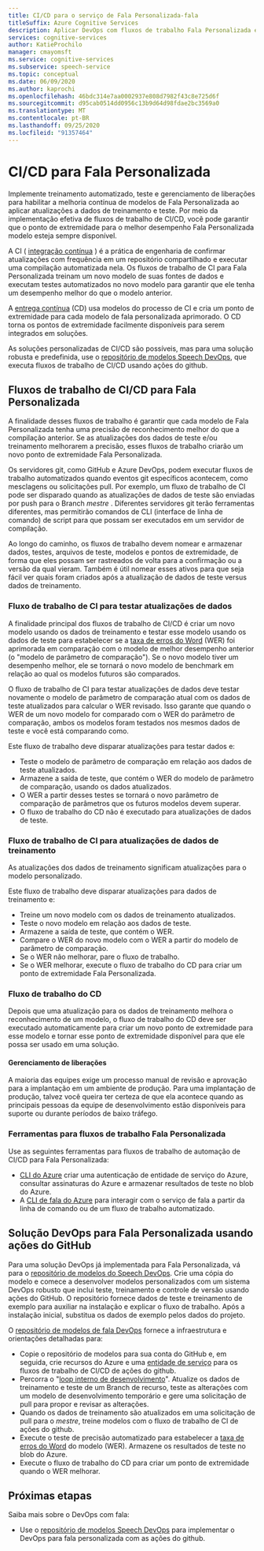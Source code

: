```yaml
---
title: CI/CD para o serviço de Fala Personalizada-fala
titleSuffix: Azure Cognitive Services
description: Aplicar DevOps com fluxos de trabalho Fala Personalizada e CI/CD. Implemente uma solução DevOps existente para seu próprio projeto.
services: cognitive-services
author: KatieProchilo
manager: cmayomsft
ms.service: cognitive-services
ms.subservice: speech-service
ms.topic: conceptual
ms.date: 06/09/2020
ms.author: kaprochi
ms.openlocfilehash: 46bdc314e7aa0002937e808d7982f43c8e725d6f
ms.sourcegitcommit: d95cab0514dd0956c13b9d64d98fdae2bc3569a0
ms.translationtype: MT
ms.contentlocale: pt-BR
ms.lasthandoff: 09/25/2020
ms.locfileid: "91357464"
---
```

# <a name="cicd-for-custom-speech"></a>CI/CD para Fala Personalizada

Implemente treinamento automatizado, teste e gerenciamento de liberações para habilitar a melhoria contínua de modelos de Fala Personalizada ao aplicar atualizações a dados de treinamento e teste. Por meio da implementação efetiva de fluxos de trabalho de CI/CD, você pode garantir que o ponto de extremidade para o melhor desempenho Fala Personalizada modelo esteja sempre disponível.

A CI ( [integração contínua](https://docs.microsoft.com/azure/devops/learn/what-is-continuous-integration) ) é a prática de engenharia de confirmar atualizações com frequência em um repositório compartilhado e executar uma compilação automatizada nela. Os fluxos de trabalho de CI para Fala Personalizada treinam um novo modelo de suas fontes de dados e executam testes automatizados no novo modelo para garantir que ele tenha um desempenho melhor do que o modelo anterior.

A [entrega contínua](https://docs.microsoft.com/azure/devops/learn/what-is-continuous-delivery) (CD) usa modelos do processo de CI e cria um ponto de extremidade para cada modelo de fala personalizada aprimorado. O CD torna os pontos de extremidade facilmente disponíveis para serem integrados em soluções.

As soluções personalizadas de CI/CD são possíveis, mas para uma solução robusta e predefinida, use o [repositório de modelos Speech DevOps](https://github.com/Azure-Samples/Speech-Service-DevOps-Template), que executa fluxos de trabalho de CI/CD usando ações do github.

## <a name="cicd-workflows-for-custom-speech"></a>Fluxos de trabalho de CI/CD para Fala Personalizada

A finalidade desses fluxos de trabalho é garantir que cada modelo de Fala Personalizada tenha uma precisão de reconhecimento melhor do que a compilação anterior. Se as atualizações dos dados de teste e/ou treinamento melhorarem a precisão, esses fluxos de trabalho criarão um novo ponto de extremidade Fala Personalizada.

Os servidores git, como GitHub e Azure DevOps, podem executar fluxos de trabalho automatizados quando eventos git específicos acontecem, como mesclagens ou solicitações pull. Por exemplo, um fluxo de trabalho de CI pode ser disparado quando as atualizações de dados de teste são enviadas por push para o Branch *mestre* . Diferentes servidores git terão ferramentas diferentes, mas permitirão comandos de CLI (interface de linha de comando) de script para que possam ser executados em um servidor de compilação.

Ao longo do caminho, os fluxos de trabalho devem nomear e armazenar dados, testes, arquivos de teste, modelos e pontos de extremidade, de forma que eles possam ser rastreados de volta para a confirmação ou a versão da qual vieram. Também é útil nomear esses ativos para que seja fácil ver quais foram criados após a atualização de dados de teste versus dados de treinamento.

### <a name="ci-workflow-for-testing-data-updates"></a>Fluxo de trabalho de CI para testar atualizações de dados

A finalidade principal dos fluxos de trabalho de CI/CD é criar um novo modelo usando os dados de treinamento e testar esse modelo usando os dados de teste para estabelecer se a [taxa de erros do Word](how-to-custom-speech-evaluate-data.md#what-is-word-error-rate-wer) (WER) foi aprimorada em comparação com o modelo de melhor desempenho anterior (o "modelo de parâmetro de comparação"). Se o novo modelo tiver um desempenho melhor, ele se tornará o novo modelo de benchmark em relação ao qual os modelos futuros são comparados.

O fluxo de trabalho de CI para testar atualizações de dados deve testar novamente o modelo de parâmetro de comparação atual com os dados de teste atualizados para calcular o WER revisado. Isso garante que quando o WER de um novo modelo for comparado com o WER do parâmetro de comparação, ambos os modelos foram testados nos mesmos dados de teste e você está comparando como.

Este fluxo de trabalho deve disparar atualizações para testar dados e:

- Teste o modelo de parâmetro de comparação em relação aos dados de teste atualizados.
- Armazene a saída de teste, que contém o WER do modelo de parâmetro de comparação, usando os dados atualizados.
- O WER a partir desses testes se tornará o novo parâmetro de comparação de parâmetros que os futuros modelos devem superar.
- O fluxo de trabalho do CD não é executado para atualizações de dados de teste.

### <a name="ci-workflow-for-training-data-updates"></a>Fluxo de trabalho de CI para atualizações de dados de treinamento

As atualizações dos dados de treinamento significam atualizações para o modelo personalizado.

Este fluxo de trabalho deve disparar atualizações para dados de treinamento e:

- Treine um novo modelo com os dados de treinamento atualizados.
- Teste o novo modelo em relação aos dados de teste.
- Armazene a saída de teste, que contém o WER.
- Compare o WER do novo modelo com o WER a partir do modelo de parâmetro de comparação.
- Se o WER não melhorar, pare o fluxo de trabalho.
- Se o WER melhorar, execute o fluxo de trabalho do CD para criar um ponto de extremidade Fala Personalizada.

### <a name="cd-workflow"></a>Fluxo de trabalho do CD

Depois que uma atualização para os dados de treinamento melhora o reconhecimento de um modelo, o fluxo de trabalho do CD deve ser executado automaticamente para criar um novo ponto de extremidade para esse modelo e tornar esse ponto de extremidade disponível para que ele possa ser usado em uma solução.

#### <a name="release-management"></a>Gerenciamento de liberações

A maioria das equipes exige um processo manual de revisão e aprovação para a implantação em um ambiente de produção. Para uma implantação de produção, talvez você queira ter certeza de que ela acontece quando as principais pessoas da equipe de desenvolvimento estão disponíveis para suporte ou durante períodos de baixo tráfego.

### <a name="tools-for-custom-speech-workflows"></a>Ferramentas para fluxos de trabalho Fala Personalizada

Use as seguintes ferramentas para fluxos de trabalho de automação de CI/CD para Fala Personalizada:

- [CLI do Azure](https://docs.microsoft.com/cli/azure/?view=azure-cli-latest) criar uma autenticação de entidade de serviço do Azure, consultar assinaturas do Azure e armazenar resultados de teste no blob do Azure.
- A [CLI de fala do Azure](spx-overview.md) para interagir com o serviço de fala a partir da linha de comando ou de um fluxo de trabalho automatizado.

## <a name="devops-solution-for-custom-speech-using-github-actions"></a>Solução DevOps para Fala Personalizada usando ações do GitHub

Para uma solução DevOps já implementada para Fala Personalizada, vá para o [repositório de modelos do Speech DevOps](https://github.com/Azure-Samples/Speech-Service-DevOps-Template). Crie uma cópia do modelo e comece a desenvolver modelos personalizados com um sistema DevOps robusto que inclui teste, treinamento e controle de versão usando ações do GitHub. O repositório fornece dados de teste e treinamento de exemplo para auxiliar na instalação e explicar o fluxo de trabalho. Após a instalação inicial, substitua os dados de exemplo pelos dados do projeto.

O [repositório de modelos de fala DevOps](https://github.com/Azure-Samples/Speech-Service-DevOps-Template) fornece a infraestrutura e orientações detalhadas para:

- Copie o repositório de modelos para sua conta do GitHub e, em seguida, crie recursos do Azure e uma [entidade de serviço](../../active-directory/develop/app-objects-and-service-principals.md#service-principal-object) para os fluxos de trabalho de CI/CD de ações do github.
- Percorra o "[loop interno de desenvolvimento](https://mitchdenny.com/the-inner-loop/)". Atualize os dados de treinamento e teste de um Branch de recurso, teste as alterações com um modelo de desenvolvimento temporário e gere uma solicitação de pull para propor e revisar as alterações.
- Quando os dados de treinamento são atualizados em uma solicitação de pull para o *mestre*, treine modelos com o fluxo de trabalho de CI de ações do github.
- Execute o teste de precisão automatizado para estabelecer a [taxa de erros do Word](how-to-custom-speech-evaluate-data.md#what-is-word-error-rate-wer) do modelo (WER). Armazene os resultados de teste no blob do Azure.
- Execute o fluxo de trabalho do CD para criar um ponto de extremidade quando o WER melhorar.

## <a name="next-steps"></a>Próximas etapas

Saiba mais sobre o DevOps com fala:

- Use o [repositório de modelos Speech DevOps](https://github.com/Azure-Samples/Speech-Service-DevOps-Template) para implementar o DevOps para fala personalizada com as ações do github.
